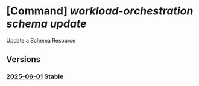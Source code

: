 # [Command] _workload-orchestration schema update_

Update a Schema Resource

## Versions

### [2025-06-01](/Resources/mgmt-plane/L3N1YnNjcmlwdGlvbnMve30vcmVzb3VyY2Vncm91cHMve30vcHJvdmlkZXJzL21pY3Jvc29mdC5lZGdlL3NjaGVtYXMve30=/2025-06-01.xml) **Stable**

<!-- mgmt-plane /subscriptions/{}/resourcegroups/{}/providers/microsoft.edge/schemas/{} 2025-06-01 -->

